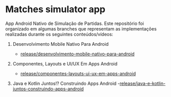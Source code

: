 # Matches simulator app

App Android Nativo de Simulação de Partidas. Este repositório foi organizado em algumas branches que representam as implementações realizadas durante os seguintes conteúdos/vídeos:

1. Desenvolvimento Mobile Nativo Para Android
    - [release/desenvolvimento-mobile-nativo-para-android](https://github.com/roneig/matches-simulator-app/tree/release/desenvolvimento-mobile-nativo-para-android)
    
2. Componentes, Layouts e UI/UX Em Apps Android
    - [release/componentes-layouts-ui-ux-em-apps-android](https://github.com/roneig/matches-simulator-app/tree/release/componentes-layouts-ui-ux-em-apps-android)

3. Java e Kotlin Juntos!? Construindo Apps Android
    -[release/java-e-kotlin-juntos-construindo-apps-android](https://github.com/roneig/matches-simulator-app/tree/release/java-e-kotlin-juntos-construindo-apps-android) 


